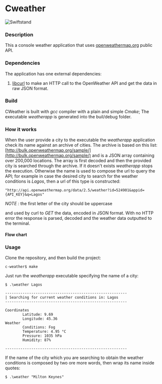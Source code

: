 # Cweather
![Swiftstand](https://avatars.githubusercontent.com/u/104315681?s=400&u=f687a07b95de974590eb131c0eabdbf01ba2d308&v=4)

### Description
This a console weather application that uses [openweathermap.org](https://openweathermap.org/) public API.

### Dependencies
The application has one external dependencies:

1. [libcurl](https://curl.haxx.se/libcurl/) to make an HTTP call to the OpenWeather API and get the data in raw JSON format.  


### Build
CWeather is built with _gcc_ compiler with a plain and simple _Cmake_; 
The executable *weatherapp* is generated into the buil/debug folder.  

### How it works

When the user provide a city to the executable the *weatherapp* application check its name against an archive of cities.
The archive is based on this list: [http://bulk.openweathermap.org/sample/](http://bulk.openweathermap.org/sample/) and is a JSON array containing over 200,000 locations.
The array is first decoded and then the provided city is searched through the archive.
If it doesn't exists *weatherapp* stops the execution.
Otherwise the name is used to compose the url to query the API; for example in case the desired city to search for the weather conditions is *Lagos*, then a url of this type is constructed:

```
"http://api.openweathermap.org/data/2.5/weather?id=524901&appid={API_KEY}&q=Lagos"
```
_NOTE :_ the first letter of the city should be uppercase

and used by curl to _GET_ the data, encoded in JSON format.
With no HTTP error the response is parsed, decoded and the weather data outputted to the terminal.

#### Flow chart



### Usage
Clone the repository, and then build the project:

```
c-weather$ make
```

Just run the *weatherapp* executable specifying the name of a city:

```
$ .\weather Lagos

--------------------------------------------------------
| Searching for current weather conditions in: Lagos
--------------------------------------------------------

Coordinates
        Latitude: 9.69
        Longitude: 45.36
Weather
        Conditions: Fog
        Temperature: 4.95 °C
        Pressure: 1035 hPa
        Humidity: 87%

--------------------------------------------------------
```

If the name of the city which you are searching to obtain the weather conditions is composed by two ore more words, then wrap its name inside quotes:

```
$ .\weather "Milton Keynes"
```

